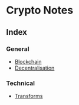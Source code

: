# Crypto Notes

## Index

### General
* [Blockchain](./blockchain.md)
* [Decentralisation](./decentralisation.md)

### Technical
* [Transforms]({{book.transforms}})
